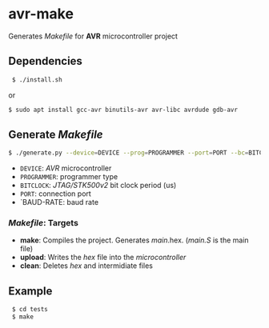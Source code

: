 # avr-make

Generates _Makefile_ for **AVR** microcontroller project

## Dependencies

```bash
 $ ./install.sh
```

or

```bash
$ sudo apt install gcc-avr binutils-avr avr-libc avrdude gdb-avr
```

## Generate _Makefile_

```bash
$ ./generate.py --device=DEVICE --prog=PROGRAMMER --port=PORT --bc=BITCLOCK --baud=BAUD-RATE
```

- `DEVICE`: _AVR_ microcontroller
- `PROGRAMMER`: programmer type
- `BITCLOCK`: _JTAG/STK500v2_ bit clock period (us)
- `PORT`: connection port
- `BAUD-RATE: baud rate

### _Makefile_: Targets

- **make**: Compiles the project. Generates _main_.hex. (_main.S_ is the main file)
- **upload**: Writes the _hex_ file into the _microcontroller_
- **clean**: Deletes _hex_ and intermidiate files

## Example

```bash
 $ cd tests
 $ make
``` 
